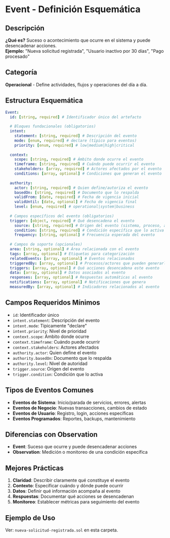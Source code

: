 # Event - Definición Esquemática

## Descripción
**¿Qué es?** Suceso o acontecimiento que ocurre en el sistema y puede desencadenar acciones.  
**Ejemplo:** "Nueva solicitud registrada", "Usuario inactivo por 30 días", "Pago procesado"

## Categoría
**Operacional** - Define actividades, flujos y operaciones del día a día.

## Estructura Esquemática

```yaml
Event:
  id: [string, required] # Identificador único del artefacto
  
  # Bloques fundacionales (obligatorios)
  intent:
    statement: [string, required] # Descripción del evento
    mode: [enum, required] # declare (típico para eventos)
    priority: [enum, required] # low|medium|high|critical
  
  context:
    scope: [string, required] # Ámbito donde ocurre el evento
    timeframe: [string, required] # Cuándo puede ocurrir el evento
    stakeholders: [array, required] # Actores afectados por el evento
    conditions: [array, optional] # Condiciones que generan el evento
  
  authority:
    actor: [string, required] # Quien define/autoriza el evento
    basedOn: [string, required] # Documento que lo respalda
    validFrom: [date, required] # Fecha de vigencia inicial
    validUntil: [date, optional] # Fecha de vigencia final
    level: [enum, required] # operational|system|business
  
  # Campos específicos del evento (obligatorios)
  trigger: [object, required] # Qué desencadena el evento
    source: [string, required] # Origen del evento (sistema, proceso, actor)
    condition: [string, required] # Condición específica que lo activa
    frequency: [string, optional] # Frecuencia esperada del evento
  
  # Campos de soporte (opcionales)
  area: [string, optional] # Área relacionada con el evento
  tags: [array, optional] # Etiquetas para categorización
  relatedEvents: [array, optional] # Eventos relacionados
  triggeredBy: [array, optional] # Procesos/actores que pueden generarlo
  triggers: [array, optional] # Qué acciones desencadena este evento
  data: [array, optional] # Datos asociados al evento
  responses: [array, optional] # Respuestas automáticas al evento
  notifications: [array, optional] # Notificaciones que genera
  measuredBy: [array, optional] # Indicadores relacionados al evento
```

## Campos Requeridos Mínimos
- `id`: Identificador único
- `intent.statement`: Descripción del evento
- `intent.mode`: Típicamente "declare"
- `intent.priority`: Nivel de prioridad
- `context.scope`: Ámbito donde ocurre
- `context.timeframe`: Cuándo puede ocurrir
- `context.stakeholders`: Actores afectados
- `authority.actor`: Quien define el evento
- `authority.basedOn`: Documento que lo respalda
- `authority.level`: Nivel de autoridad
- `trigger.source`: Origen del evento
- `trigger.condition`: Condición que lo activa

## Tipos de Eventos Comunes
- **Eventos de Sistema**: Inicio/parada de servicios, errores, alertas
- **Eventos de Negocio**: Nuevas transacciones, cambios de estado
- **Eventos de Usuario**: Registro, login, acciones específicas
- **Eventos Programados**: Reportes, backups, mantenimiento

## Diferencias con Observation
- **Event**: Suceso que ocurre y puede desencadenar acciones
- **Observation**: Medición o monitoreo de una condición específica

## Mejores Prácticas
1. **Claridad**: Describir claramente qué constituye el evento
2. **Contexto**: Especificar cuándo y dónde puede ocurrir
3. **Datos**: Definir qué información acompaña al evento
4. **Respuestas**: Documentar qué acciones se desencadenan
5. **Monitoreo**: Establecer métricas para seguimiento del evento

## Ejemplo de Uso
Ver: `nueva-solicitud-registrada.sol` en esta carpeta. 